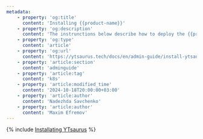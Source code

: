 ```yaml
---
metadata:
    - property: 'og:title'
      content: 'Installing {{product-name}}'
    - property: 'og:description'
      content: 'The instrunctions below describe how to deploy the {{product-name}} cluster in Kubernetes using operator and start the {{product-name}} UI from the helm chart.'
    - property: 'og:type'
      content: 'article'
    - property: 'og:url'
      content: 'https://ytsaurus.tech/docs/en/admin-guide/install-ytsaurus'
    - property: 'article:section'
      content: 'adminguide'
    - property: 'article:tag'
      content: 'k8s'
    - property: 'article:modified_time'
      content: '2024-10-18T20:00:00+03:00'
    - property: 'article:author'
      content: 'Nadezhda Savchenko'
    - property: 'article:author'
      content: 'Maxim Efremov'
---
```


{% include [Installating YTsaurus](../_includes/admin-guide/install-ytsaurus.md) %}

